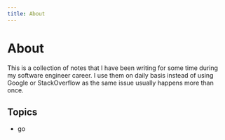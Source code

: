 ```yaml
---
title: About
---
```


About
=====

This is a collection of notes that I have been writing for some time during my software engineer career. I use them on
daily basis instead of using Google or StackOverflow as the same issue usually happens more than once.


## Topics

* go

